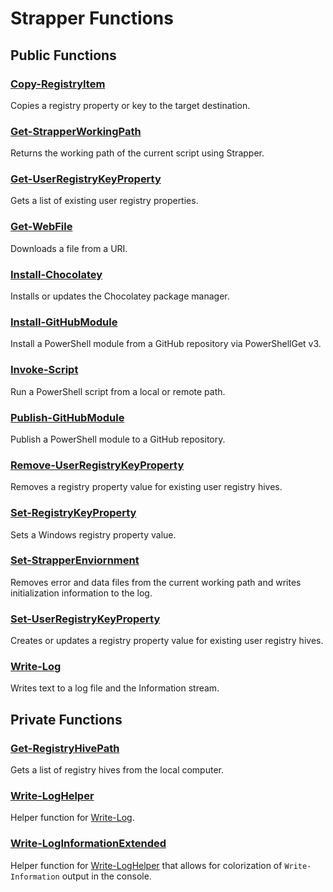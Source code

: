 # Strapper Functions

## Public Functions

### [Copy-RegistryItem](./docs/Copy-RegistryItem.md)
Copies a registry property or key to the target destination.

### [Get-StrapperWorkingPath](./docs/Get-StrapperWorkingPath.md)
Returns the working path of the current script using Strapper.

### [Get-UserRegistryKeyProperty](./docs/Get-UserRegistryKeyProperty.md)
Gets a list of existing user registry properties.

### [Get-WebFile](./docs/Get-WebFile.md)
Downloads a file from a URI.

### [Install-Chocolatey](./docs/Install-Chocolatey.md)
Installs or updates the Chocolatey package manager.

### [Install-GitHubModule](./docs/Install-GitHubModule.md)
Install a PowerShell module from a GitHub repository via PowerShellGet v3.

### [Invoke-Script](./docs/Invoke-Script.md)
Run a PowerShell script from a local or remote path.

### [Publish-GitHubModule](./docs/Publish-GitHubModule.md)
Publish a PowerShell module to a GitHub repository.

### [Remove-UserRegistryKeyProperty](./docs/Remove-UserRegistryKeyProperty.md)
Removes a registry property value for existing user registry hives.

### [Set-RegistryKeyProperty](./docs/Set-RegistryKeyProperty.md)
Sets a Windows registry property value.

### [Set-StrapperEnviornment](./docs/Set-StrapperEnviornment.md)
Removes error and data files from the current working path and writes initialization information to the log.

### [Set-UserRegistryKeyProperty](./docs/Set-UserRegistryKeyProperty.md)
Creates or updates a registry property value for existing user registry hives.

### [Write-Log](./docs/Write-Log.md)
Writes text to a log file and the Information stream.

## Private Functions
### [Get-RegistryHivePath](./docs/Get-RegistryHivePath.md)
Gets a list of registry hives from the local computer.

### [Write-LogHelper](./docs/Write-LogHelper.md)
Helper function for [Write-Log](./docs/Write-Log.md).

### [Write-LogInformationExtended](./docs/Write-LogInformationExtended.md)
Helper function for [Write-LogHelper](./docs/Write-LogHelper.md) that allows for colorization of `Write-Information` output in the console.
